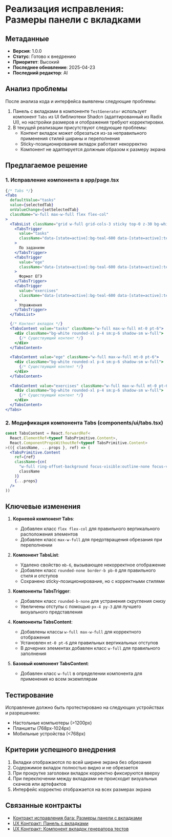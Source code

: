 # Реализация исправления: Размеры панели с вкладками

## Метаданные
- **Версия**: 1.0.0
- **Статус**: Готово к внедрению
- **Приоритет**: Высокий
- **Последнее обновление**: 2025-04-23
- **Последний редактор**: AI

## Анализ проблемы
После анализа кода и интерфейса выявлены следующие проблемы:

1. Панель с вкладками в компоненте `TestGenerator` использует компонент `Tabs` из UI библиотеки Shadcn (адаптированный из Radix UI), но настройки размеров и отображения требуют корректировки.
2. В текущей реализации присутствуют следующие проблемы:
   - Контент вкладок может обрезаться из-за неправильного применения стилей ширины и переполнения
   - Sticky-позиционирование вкладок работает некорректно
   - Компонент не адаптируется должным образом к размеру экрана

## Предлагаемое решение

### 1. Исправление компонента в app/page.tsx

```jsx
{/* Tabs */}
<Tabs 
  defaultValue="tasks" 
  value={selectedTab} 
  onValueChange={setSelectedTab} 
  className="w-full max-w-full flex flex-col"
>
  <TabsList className="grid w-full grid-cols-3 sticky top-0 z-30 bg-white shadow-sm rounded-none border-b pb-0">
    <TabsTrigger
      value="tasks"
      className="data-[state=active]:bg-teal-600 data-[state=active]:text-white data-[state=active]:shadow-md rounded-b-none px-4 py-3"
    >
      По заданиям
    </TabsTrigger>
    <TabsTrigger
      value="ege"
      className="data-[state=active]:bg-teal-600 data-[state=active]:text-white data-[state=active]:shadow-md rounded-b-none px-4 py-3"
    >
      Формат ЕГЭ
    </TabsTrigger>
    <TabsTrigger
      value="exercises"
      className="data-[state=active]:bg-teal-600 data-[state=active]:text-white data-[state=active]:shadow-md rounded-b-none px-4 py-3"
    >
      Упражнения
    </TabsTrigger>
  </TabsList>

  {/* Контент вкладок */}
  <TabsContent value="tasks" className="w-full max-w-full mt-0 pt-6">
    <div className="bg-white rounded-xl p-4 sm:p-6 shadow-sm w-full">
      {/* Существующий контент */}
    </div>
  </TabsContent>
  
  <TabsContent value="ege" className="w-full max-w-full mt-0 pt-6">
    <div className="bg-white rounded-xl p-4 sm:p-6 shadow-sm w-full">
      {/* Существующий контент */}
    </div>
  </TabsContent>
  
  <TabsContent value="exercises" className="w-full max-w-full mt-0 pt-6">
    <div className="bg-white rounded-xl p-4 sm:p-6 shadow-sm w-full">
      {/* Существующий контент */}
    </div>
  </TabsContent>
</Tabs>
```

### 2. Модификация компонента Tabs (components/ui/tabs.tsx)

```jsx
const TabsContent = React.forwardRef<
  React.ElementRef<typeof TabsPrimitive.Content>,
  React.ComponentPropsWithoutRef<typeof TabsPrimitive.Content>
>(({ className, ...props }, ref) => (
  <TabsPrimitive.Content
    ref={ref}
    className={cn(
      "w-full ring-offset-background focus-visible:outline-none focus-visible:ring-2 focus-visible:ring-ring focus-visible:ring-offset-2",
      className
    )}
    {...props}
  />
))
```

## Ключевые изменения

1. **Корневой компонент Tabs**:
   - Добавлен класс `flex flex-col` для правильного вертикального расположения элементов
   - Добавлен класс `max-w-full` для предотвращения обрезания при переполнении

2. **Компонент TabsList**:
   - Удалено свойство `mb-6`, вызывающее некорректное отображение
   - Добавлен класс `rounded-none border-b pb-0` для правильного стиля и отступов
   - Сохранено sticky-позиционирование, но с корректными стилями

3. **Компоненты TabsTrigger**:
   - Добавлен класс `rounded-b-none` для устранения скругления снизу
   - Увеличены отступы с помощью `px-4 py-3` для лучшего визуального представления

4. **Компоненты TabsContent**:
   - Добавлены классы `w-full max-w-full` для корректного отображения
   - Установлен `mt-0 pt-6` для правильных вертикальных отступов
   - В дочерних элементах добавлен класс `w-full` для правильного заполнения

5. **Базовый компонент TabsContent**:
   - Добавлен класс `w-full` в определении компонента для применения ко всем экземплярам

## Тестирование

Исправление должно быть протестировано на следующих устройствах и разрешениях:
- Настольные компьютеры (>1200px)
- Планшеты (768px-1024px)
- Мобильные устройства (<768px)

## Критерии успешного внедрения

1. Вкладки отображаются по всей ширине экрана без обрезания
2. Содержимое вкладок полностью видно и не обрезается
3. При прокрутке заголовки вкладок корректно фиксируются вверху 
4. При переключении между вкладками не происходит визуальных скачков или артефактов
5. Интерфейс корректно отображается на всех размерах экрана

## Связанные контракты
- [Контракт исправления бага: Размеры панели с вкладками](./TabPanel-Size-Bugfix-Contract.md)
- [UX Контракт: Панель с вкладками](../TestGenerator-UX-TabPanel-Contract.md)
- [UX Контракт: Компонент вкладок генератора тестов](../TestGenerator-UX-Tabs-Contract.md) 